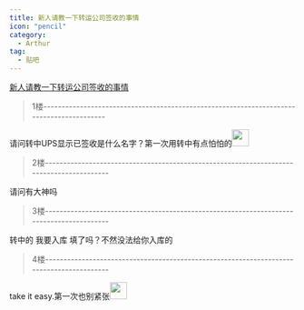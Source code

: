 ```yaml
---
title: 新人请教一下转运公司签收的事情
icon: "pencil"
category:
  - Arthur
tag:
  - 贴吧
---
```


[新人请教一下转运公司签收的事情](https://tieba.baidu.com/p/4237843794?pid=81382138285&cid=0#81382138285)


>1楼-----------------------------------------------------------------------------------------

请问转中UPS显示已签收是什么名字？第一次用转中有点怕怕的<img class="BDE_Smiley" pic_type="1" width="30" height="30" src="https://tb2.bdstatic.com/tb/editor/images/face/i_f08.png?t=20140803" >

>2楼-----------------------------------------------------------------------------------------

请问有大神吗

>3楼-----------------------------------------------------------------------------------------

转中的 我要入库 填了吗？不然没法给你入库的

>4楼-----------------------------------------------------------------------------------------

take it easy.第一次也别紧张<img class="BDE_Smiley" width="30" height="30" changedsize="false" src="https://gsp0.baidu.com/5aAHeD3nKhI2p27j8IqW0jdnxx1xbK/tb/editor/images/client/image_emoticon23.png" >
